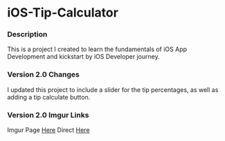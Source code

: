 # iOS-Tip-Calculator

### Description
This is a project I created to learn the fundamentals of iOS App Development and kickstart by iOS Developer journey.


### Version 2.0 Changes
I updated this project to include a slider for the tip percentages, as well as adding a tip calculate button. 

### Version 2.0 Imgur Links
Imgur Page [Here](https://imgur.com/a/eHTVF2F)
Direct [Here](https://i.imgur.com/ONICt8Z.mp4)
